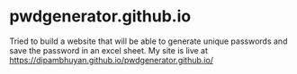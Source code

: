 # pwdgenerator.github.io
Tried to build a website that will be able to generate unique passwords and save the password in an excel sheet.
My site is live at https://dipambhuyan.github.io/pwdgenerator.github.io/
